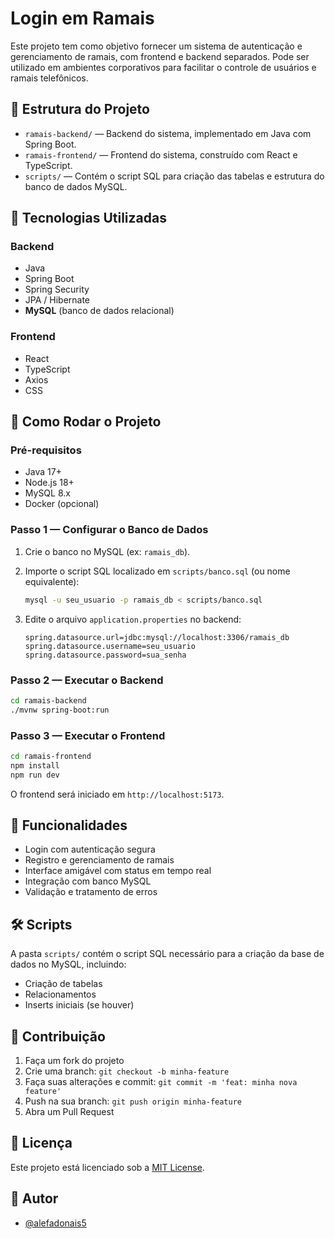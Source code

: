
# Login em Ramais

Este projeto tem como objetivo fornecer um sistema de autenticação e gerenciamento de ramais, com frontend e backend separados. Pode ser utilizado em ambientes corporativos para facilitar o controle de usuários e ramais telefônicos.

## 📁 Estrutura do Projeto

- `ramais-backend/` — Backend do sistema, implementado em Java com Spring Boot.
- `ramais-frontend/` — Frontend do sistema, construído com React e TypeScript.
- `scripts/` — Contém o script SQL para criação das tabelas e estrutura do banco de dados MySQL.



## 🚀 Tecnologias Utilizadas

### Backend
- Java
- Spring Boot
- Spring Security
- JPA / Hibernate
- **MySQL** (banco de dados relacional)

### Frontend
- React
- TypeScript
- Axios
- CSS 



## 🔧 Como Rodar o Projeto

### Pré-requisitos
- Java 17+
- Node.js 18+
- MySQL 8.x
- Docker (opcional)

### Passo 1 — Configurar o Banco de Dados

1. Crie o banco no MySQL (ex: `ramais_db`).
2. Importe o script SQL localizado em `scripts/banco.sql` (ou nome equivalente):
   ```bash
   mysql -u seu_usuario -p ramais_db < scripts/banco.sql


3. Edite o arquivo `application.properties` no backend:

   ```properties
   spring.datasource.url=jdbc:mysql://localhost:3306/ramais_db
   spring.datasource.username=seu_usuario
   spring.datasource.password=sua_senha
   ```

### Passo 2 — Executar o Backend

```bash
cd ramais-backend
./mvnw spring-boot:run
```

### Passo 3 — Executar o Frontend

```bash
cd ramais-frontend
npm install
npm run dev
```

O frontend será iniciado em `http://localhost:5173`.



## 📌 Funcionalidades

* Login com autenticação segura
* Registro e gerenciamento de ramais
* Interface amigável com status em tempo real
* Integração com banco MySQL
* Validação e tratamento de erros


## 🛠️ Scripts

A pasta `scripts/` contém o script SQL necessário para a criação da base de dados no MySQL, incluindo:

* Criação de tabelas
* Relacionamentos
* Inserts iniciais (se houver)


## 🤝 Contribuição

1. Faça um fork do projeto
2. Crie uma branch: `git checkout -b minha-feature`
3. Faça suas alterações e commit: `git commit -m 'feat: minha nova feature'`
4. Push na sua branch: `git push origin minha-feature`
5. Abra um Pull Request


## 📄 Licença

Este projeto está licenciado sob a [MIT License](LICENSE).


## 👤 Autor

* [@alefadonais5](https://github.com/alefadonais5)



